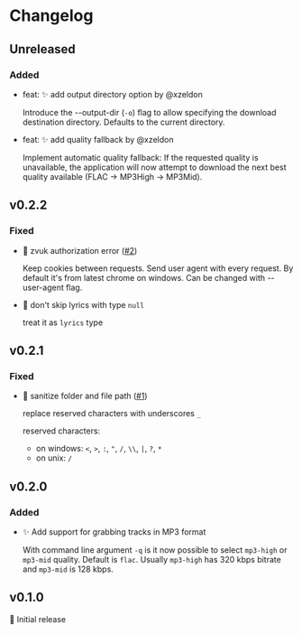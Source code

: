 # Changelog

<!-- next-header -->

## Unreleased

### Added

- feat: ✨ add output directory option by @xzeldon

  Introduce the --output-dir (`-o`) flag to allow specifying the
  download destination directory. Defaults to the current directory.

- feat: ✨ add quality fallback by @xzeldon

  Implement automatic quality fallback: If the requested quality is
  unavailable, the application will now attempt to download the next
  best quality available (FLAC -> MP3High -> MP3Mid).

## v0.2.2

### Fixed

- 🐛 zvuk authorization error ([#2](https://github.com/skarrok/zvuk-dl-rs/issues/2))

    Keep cookies between requests.
    Send user agent with every request. By default it's from latest chrome
    on windows. Can be changed with --user-agent flag.

- 🐛 don't skip lyrics with type `null`

  treat it as `lyrics` type

## v0.2.1

### Fixed

- 🐛 sanitize folder and file path ([#1](https://github.com/skarrok/zvuk-dl-rs/issues/1))

  replace reserved characters with underscores `_`

  reserved characters:
  - on windows: `<`, `>`, `:`, `"`, `/`, `\\`, `|`, `?`, `*`
  - on unix: `/`

## v0.2.0

### Added

- ✨ Add support for grabbing tracks in MP3 format

  With command line argument `-q` is it now possible to select `mp3-high`
  or `mp3-mid` quality.
  Default is `flac`. Usually `mp3-high` has 320 kbps bitrate and `mp3-mid`
  is 128 kbps.

## v0.1.0

🎉 Initial release
